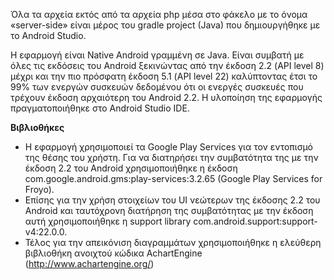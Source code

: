 Όλα τα αρχεία εκτός από τα αρχεία php μέσα στο φάκελο με το όνομα «server-side» είναι μέρος του gradle project (Java) που δημιουργήθηκε με το Android Studio.

Η εφαρμογή είναι Native Android γραμμένη σε Java. Είναι συμβατή με όλες τις εκδόσεις του Android ξεκινώντας από την έκδοση 2.2 (API level 8) μέχρι και την πιο πρόσφατη έκδοση 5.1 (API level 22) καλύπτοντας έτσι το 99% των ενεργών συσκευών δεδομένου ότι οι ενεργές συσκευές που τρέχουν έκδοση αρχαιότερη του Android 2.2. Η υλοποίηση της εφαρμογής πραγματοποιήθηκε στο Android Studio IDE.

**Βιβλιοθήκες**

- Η εφαρμογή χρησιμοποιεί τα Google Play Services για τον εντοπισμό της θέσης του χρήστη. Για να διατηρήσει την συμβατότητα της με την έκδοση 2.2 του Android χρησιμοποιήθηκε η έκδοση com.google.android.gms:play-services:3.2.65 (Google Play Services for Froyo).
- Επίσης για την χρήση στοιχείων του UI νεώτερων της έκδοσης 2.2 του Android και ταυτόχρονη διατήρηση της συμβατότητας με την έκδοση αυτή χρησιμοποιήθηκε η support library com.android.support:support-v4:22.0.0.
- Τέλος για την απεικόνιση διαγραμμάτων χρησιμοποιήθηκε η ελεύθερη βιβλιοθήκη ανοιχτού κώδικα AchartEngine (http://www.achartengine.org/)

